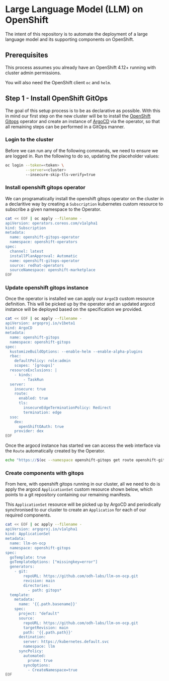# Large Language Model (LLM) on OpenShift

The intent of this repository is to automate the deployment of a large language model and its supporting components on OpenShift.

## Prerequisites

This process assumes you already have an OpenShift 4.12+ running with cluster admin permissions.

You will also need the OpenShift client `oc` and `helm`.

## Step 1 - Install OpenShift GitOps

The goal of this setup process is to be as declarative as possible. With this in mind our first step on the new cluster will be to install the [OpenShift Gitops](https://www.redhat.com/en/technologies/cloud-computing/openshift/gitops) operator and create an instance of [ArgoCD](https://argoproj.github.io/cd/) via the operator, so that all remaining steps can be performed in a GitOps manner.

### Login to the cluster

Before we can run any of the following commands, we need to ensure we are logged in. Run the following to do so, updating the placeholder values:

```bash
oc login --token=<token> \
         --server=<cluster> 
         --insecure-skip-tls-verify=true
```

### Install openshift gitops operator

We can programatically install the openshift gitops operator on the cluster in a declaritive way by creating a `Subscription` kubernetes custom resource to subscribe a given namespace to the Operator.

```bash
cat << EOF | oc apply --filename -
apiVersion: operators.coreos.com/v1alpha1
kind: Subscription
metadata:
  name: openshift-gitops-operator
  namespace: openshift-operators
spec:
  channel: latest
  installPlanApproval: Automatic
  name: openshift-gitops-operator
  source: redhat-operators
  sourceNamespace: openshift-marketplace
EOF
```

### Update openshift gitops instance

Once the operator is installed we can apply our `ArgoCD` custom resource definition. This will be picked up by the operator and an updated argocd instance will be deployed based on the specification we provided.

```bash
cat << EOF | oc apply --filename -
apiVersion: argoproj.io/v1beta1
kind: ArgoCD
metadata:
  name: openshift-gitops
  namespace: openshift-gitops
spec:
  kustomizeBuildOptions: --enable-helm --enable-alpha-plugins
  rbac:
    defaultPolicy: role:admin
    scopes: '[groups]'
  resourceExclusions: |
    - kinds:
        - TaskRun
  server:
    insecure: true
    route:
      enabled: true
      tls:
        insecureEdgeTerminationPolicy: Redirect
        termination: edge
  sso:
    dex:
      openShiftOAuth: true
    provider: dex
EOF
```

Once the argocd instance has started we can access the web interface via the `Route` automatically created by the Operator.

```bash
echo "https://$(oc --namespace openshift-gitops get route openshift-gitops-server --output jsonpath='{.spec.host}')"
```

### Create components with gitops

From here, with openshift gitops running in our cluster, all we need to do is apply the argocd `ApplicationSet` custom resource shown below, which points to a git repository containing our remaining manifests.

This `ApplicationSet` resource will be picked up by ArgoCD and periodically synchronised to our cluster to create an `Application` for each of our required components.

```bash
cat << EOF | oc apply --filename -
apiVersion: argoproj.io/v1alpha1
kind: ApplicationSet
metadata:
  name: llm-on-ocp
  namespace: openshift-gitops
spec:
  goTemplate: true
  goTemplateOptions: ["missingkey=error"]
  generators:
    - git:
        repoURL: https://github.com/odh-labs/llm-on-ocp.git
        revision: main
        directories:
          - path: gitops*
  template:
    metadata:
      name: '{{.path.basename}}'
    spec:
      project: "default"
      source:
        repoURL: https://github.com/odh-labs/llm-on-ocp.git
        targetRevision: main
        path: '{{.path.path}}'
      destination:
        server: https://kubernetes.default.svc
        namespace: llm
      syncPolicy:
        automated:
          prune: true
        syncOptions:
          - CreateNamespace=true
EOF
```



